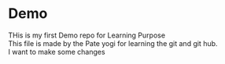 # Demo
THis is my first Demo repo for Learning Purpose
<br>
This file is made by the Pate yogi for learning the git and git hub.
<br>
I want to make some changes
